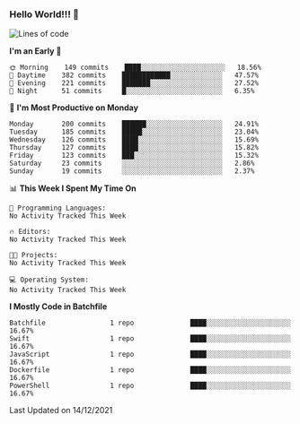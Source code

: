 ### Hello World!!! 👋

<!--
**kekotek/kekotek** is a ✨ _special_ ✨ repository because its `README.md` (this file) appears on your GitHub profile.

Here are some ideas to get you started:

- 🔭 I’m currently working on ...
- 🌱 I’m currently learning ...
- 👯 I’m looking to collaborate on ...
- 🤔 I’m looking for help with ...
- 💬 Ask me about ...
- 📫 How to reach me: ...
- 😄 Pronouns: ...
- ⚡ Fun fact: ...
-->

<!--START_SECTION:waka-->
![Lines of code](https://img.shields.io/badge/From%20Hello%20World%20I%27ve%20Written-19%20Thousand%20lines%20of%20code-blue)

**I'm an Early 🐤** 

```text
🌞 Morning    149 commits    ████░░░░░░░░░░░░░░░░░░░░░   18.56% 
🌆 Daytime    382 commits    ████████████░░░░░░░░░░░░░   47.57% 
🌃 Evening    221 commits    ███████░░░░░░░░░░░░░░░░░░   27.52% 
🌙 Night      51 commits     █░░░░░░░░░░░░░░░░░░░░░░░░   6.35%

```
📅 **I'm Most Productive on Monday** 

```text
Monday       200 commits    ██████░░░░░░░░░░░░░░░░░░░   24.91% 
Tuesday      185 commits    █████░░░░░░░░░░░░░░░░░░░░   23.04% 
Wednesday    126 commits    ████░░░░░░░░░░░░░░░░░░░░░   15.69% 
Thursday     127 commits    ████░░░░░░░░░░░░░░░░░░░░░   15.82% 
Friday       123 commits    ███░░░░░░░░░░░░░░░░░░░░░░   15.32% 
Saturday     23 commits     ░░░░░░░░░░░░░░░░░░░░░░░░░   2.86% 
Sunday       19 commits     ░░░░░░░░░░░░░░░░░░░░░░░░░   2.37%

```


📊 **This Week I Spent My Time On** 

```text
💬 Programming Languages: 
No Activity Tracked This Week

🔥 Editors: 
No Activity Tracked This Week

🐱‍💻 Projects: 
No Activity Tracked This Week

💻 Operating System: 
No Activity Tracked This Week

```

**I Mostly Code in Batchfile** 

```text
Batchfile                1 repo              ████░░░░░░░░░░░░░░░░░░░░░   16.67% 
Swift                    1 repo              ████░░░░░░░░░░░░░░░░░░░░░   16.67% 
JavaScript               1 repo              ████░░░░░░░░░░░░░░░░░░░░░   16.67% 
Dockerfile               1 repo              ████░░░░░░░░░░░░░░░░░░░░░   16.67% 
PowerShell               1 repo              ████░░░░░░░░░░░░░░░░░░░░░   16.67%

```



 Last Updated on 14/12/2021
<!--END_SECTION:waka-->
